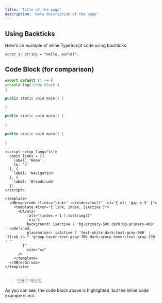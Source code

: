 ```yaml
---
title: 'Title of the page'
description: 'meta description of the page'
---
```


## Using Backticks

Here's an example of inline TypeScript code using backticks:

`const y: string = "Hello, world!";`

## Code Block (for comparison)

  ```javascript [file.js]{4-6,7} meta-info=val
  export default () => {
  console.log('Code block')
}
  ```


```java
public static void main() {
    
}
```

```java
public static void main() {
    
}
```

```java
public static void main() {
    
}
```
```vue
<script setup lang="ts">
  const links = [{
    label: 'Home',
    to: '/'
  }, {
    label: 'Navigation'
  }, {
    label: 'Breadcrumb'
  }]
</script>

<template>
  <UBreadcrumb :links="links" :divider="null" :ui="{ ol: 'gap-x-3' }">
    <template #icon="{ link, index, isActive }">
      <UAvatar
          :alt="(index + 1 ).toString()"
          :ui="{
          background: isActive ? 'bg-primary-500 dark:bg-primary-400' : undefined,
          placeholder: isActive ? 'text-white dark:text-gray-900' : !!link.to ? 'group-hover:text-gray-700 dark:group-hover:text-gray-200' : ''
        }"
          size="xs"
      />
    </template>
  </UBreadcrumb>
</template>


```
> 인용구 테스트

As you can see, the code block above is highlighted, but the inline code example is not.
